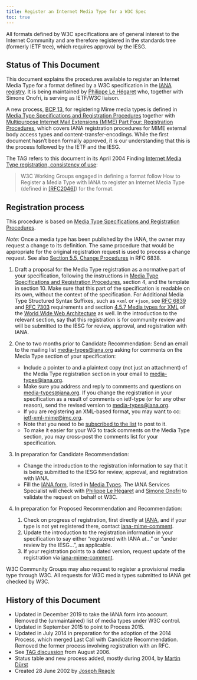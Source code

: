 ```yaml
---
title: Register an Internet Media Type for a W3C Spec
toc: true
---
```


All formats defined by W3C specifications are of general interest to the Internet Community and are therefore registered in the standards tree (formerly IETF tree), which requires approval by the IESG.

## Status of This Document

This document explains the procedures available to register an Internet Media Type for a format defined by a W3C specification in the [IANA registry](https://www.iana.org/assignments/media-types/media-types.xhtml). It is being maintained by [Philippe Le Hégaret](mailto:plh@w3.org) who, together with Simone Onofri, is serving as IETF/W3C liaison.

A new process, [BCP 13](https://www.rfc-editor.org/info/bcp13), for registering Mime media types is defined in [Media Type Specifications and Registration Procedures](https://datatracker.ietf.org/doc/html/rfc6838) together with [Multipurpose Internet Mail Extensions (MIME) Part Four: Registration Procedures](https://datatracker.ietf.org/doc/html/rfc4289), which covers IANA registration procedures for MIME external body access types and content-transfer-encodings. While the first document hasn’t been formally approved, it is our understanding that this is the process followed by the IETF and the IESG.

The TAG refers to this document in its April 2004 Finding [Internet Media Type registration, consistency of use](https://www.w3.org/2001/tag/2004/0430-mime):

> W3C Working Groups engaged in defining a format follow How to Register a Media Type with IANA to register an Internet Media Type (defined in [\[RFC2046\]](https://datatracker.ietf.org/doc/html/rfc2046)) for the format.

## Registration process

This procedure is based on [Media Type Specifications and Registration Procedures](https://datatracker.ietf.org/doc/html/rfc6838).

*Note:* Once a media type has been published by the IANA, the owner may request a change to its definition. The same procedure that would be appropriate for the original registration request is used to process a change request. See also [Section 5.5, Change Procedures](https://datatracker.ietf.org/doc/html/rfc6838/#section-5.5) in RFC 6838.

1. Draft a proposal for the Media Type registration as a normative part of your specification, following the instructions in [Media Type Specifications and Registration Procedures](https://datatracker.ietf.org/doc/html/rfc6838), section 4, and the template in section 10. Make sure that this part of the specification is readable on its own, without the context of the specification. For Additional Media Type Structured Syntax Suffixes, such as `+xml` or `+json`, see [RFC 6839](https://datatracker.ietf.org/doc/html/rfc6839) and [RFC 7303](https://datatracker.ietf.org/doc/html/rfc7303) requirements and section [4.5.7 Media types for XML](https://www.w3.org/TR/webarch/#xml-media-types) of the [World Wide Web Architecture](https://www.w3.org/TR/webarch/) as well. In the introduction to the relevant section, say that this registration is for community review and will be submitted to the IESG for review, approval, and registration with IANA.
1. One to two months prior to Candidate Recommendation: Send an email to the mailing list [media-types@iana.org](mailto:media-types@iana.org) asking for comments on the Media Type section of your specification:
   
   - Include a pointer to and a plaintext copy (not just an attachment) of the Media Type registration section in your email to [media-types@iana.org](mailto:media-types@iana.org).
   - Make sure you address and reply to comments and questions on [media-types@iana.org](mailto:media-types@iana.org). If you change the registration in your specification as a result of comments on ietf-type (or for any other reason), send the revised version to [media-types@iana.org](mailto:media-types@iana.org).
   - If you are registering an XML-based format, you may want to cc: [ietf-xml-mime@imc.org](mailto:ietf-xml-mime@imc.org).
   - Note that you need to be [subscribed to the list](https://www.ietf.org/mailman/listinfo/ietf-types) to post to it.
   - To make it easier for your WG to track comments on the Media Type section, you may cross-post the comments list for your specification.
3. In preparation for Candidate Recommendation:
   
   - Change the introduction to the registration information to say that it is being submitted to the IESG for review, approval, and registration with IANA.
   - Fill the [IANA form](https://www.iana.org/form/media-types), listed in [Media Types](https://www.iana.org/assignments/media-types/media-types.xhtml). The IANA Services Specialist will check with [Philippe Le Hégaret](mailto:plh@w3.org) and [Simone Onofri](mailto:simone@w3.org) to validate the request on behalf ot W3C.
4. In preparation for Proposed Recommendation and Recommendation:
   
   1. Check on progress of registration, first directly at [IANA](https://www.iana.org/assignments/media-types/), and if your type is not yet registered there, contact [iana-mime-comment](mailto:iana-mime-comment@iana.org).
   1. Update the introduction to the registration information in your specification to say either “registered with IANA at…” or “under review by the IESG…”, as applicable.
   1. If your registration points to a dated version, request update of the registration via [iana-mime-comment](mailto:iana-mime-comment@iana.org).

W3C Community Groups may also request to register a provisional media type through W3C. All requests for W3C media types submitted to IANA get checked by W3C.

## History of this Document

- Updated in December 2019 to take the IANA form into account. Removed the (unmaintained) list of media types under W3C control.
- Updated in September 2015 to point to Process 2015.
- Updated in July 2014 in preparation for the adoption of the 2014 Process, which merged Last Call with Candidate Recommendation. Removed the former process involving registration with an RFC.
- See [TAG discussion](https://lists.w3.org/Archives/Public/www-tag/2006Aug/0012.html) from August 2006.
- Status table and new process added, mostly during 2004, by [Martin Dürst](https://www.w3.org/People/D%C3%BCrst/)
- Created 28 June 2002 by [Joseph Reagle](https://www.w3.org/People/Reagle/)

